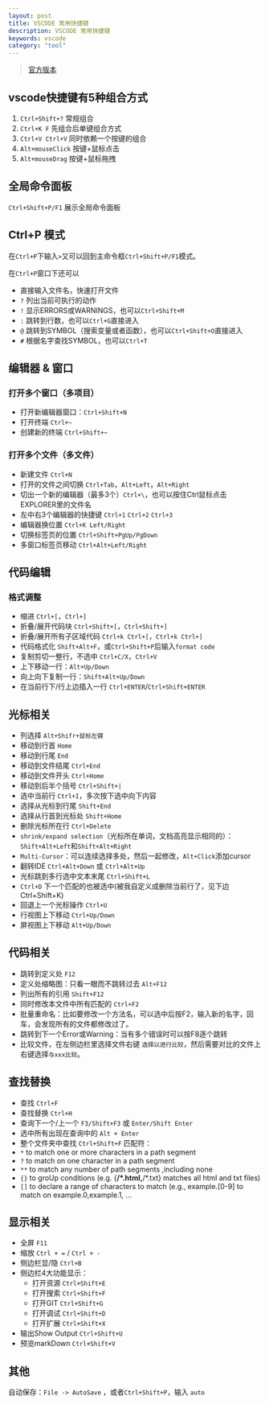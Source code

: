 ```yaml
---
layout: post
title: VSCODE 常用快捷键
description: VSCODE 常用快捷键
keywords: vscode
category: "tool"
---
```


> [官方版本](https://code.visualstudio.com/shortcuts/keyboard-shortcuts-windows.pdf)

## vscode快捷键有5种组合方式

1. `Ctrl+Shift+?` 常规组合
2. `Ctrl+K F` 先组合后单键组合方式
3. `Ctrl+V Ctrl+V` 同时依赖一个按键的组合
4. `Alt+mouseClick` 按键+鼠标点击
5. `Alt+mouseDrag` 按键+鼠标拖拽

## 全局命令面板

`Ctrl+Shift+P/F1` 展示全局命令面板

## Ctrl+P 模式

在`Ctrl+P`下输入`>`又可以回到主命令框`Ctrl+Shift+P/F1`模式。

在`Ctrl+P`窗口下还可以

- 直接输入文件名，快速打开文件
- `?` 列出当前可执行的动作
- `!` 显示ERRORS或WARNINGS，也可以`Ctrl+Shift+M`
- `:` 跳转到行数，也可以`Ctrl+G`直接进入
- `@` 跳转到SYMBOL（搜索变量或者函数），也可以`Ctrl+Shift+O`直接进入
- `#` 根据名字查找SYMBOL，也可以`Ctrl+T`

## 编辑器 & 窗口

### 打开多个窗口（多项目）

- 打开新编辑器窗口：`Ctrl+Shift+N`
- 打开终端 `Ctrl+~`
- 创建新的终端 `Ctrl+Shift+~`

### 打开多个文件（多文件）

- 新建文件 `Ctrl+N`
- 打开的文件之间切换 `Ctrl+Tab`，`Alt+Left`，`Alt+Right`
- 切出一个新的编辑器（最多3个）`Ctrl+\`，也可以按住Ctrl鼠标点击EXPLORER里的文件名
- 左中右3个编辑器的快捷键 `Ctrl+1` `Ctrl+2` `Ctrl+3`
- 编辑器换位置 `Ctrl+K Left/Right`
- 切换标签页的位置 `Ctrl+Shift+PgUp/PgDown`
- 多窗口标签页移动 `Ctrl+Alt+Left/Right`

## 代码编辑

### 格式调整

- 缩进 `Ctrl+[`，`Ctrl+]`
- 折叠/展开代码块 `Ctrl+Shift+[`，`Ctrl+Shift+]`
- 折叠/展开所有子区域代码 `Ctrl+k Ctrl+[`，`Ctrl+k Ctrl+]`
- 代码格式化 `Shift+Alt+F`，或`Ctrl+Shift+P`后输入`format code`
- 复制剪切一整行，不选中 `Ctrl+C/X`，`Ctrl+V`
- 上下移动一行：`Alt+Up/Down`
- 向上向下复制一行：`Shift+Alt+Up/Down`
- 在当前行下/行上边插入一行 `Ctrl+ENTER`/`Ctrl+Shift+ENTER`

## 光标相关

- 列选择 `Alt+Shifr+鼠标左键`
- 移动到行首 `Home`
- 移动到行尾 `End`
- 移动到文件结尾 `Ctrl+End`
- 移动到文件开头 `Ctrl+Home`
- 移动到后半个括号 `Ctrl+Shift+|`
- 选中当前行 `Ctrl+I`，多次按下选中向下内容
- 选择从光标到行尾 `Shift+End`
- 选择从行首到光标处 `Shift+Home`
- 删除光标所在行 `Ctrl+Delete`
- `shrink/expand selection`（光标所在单词，文档高亮显示相同的）：`Shift+Alt+Left`和`Shift+Alt+Right`
- `Multi-Cursor`：可以连续选择多处，然后一起修改，`Alt+Click`添加cursor
- 翻转IDE `Ctrl+Alt+Down` 或 `Ctrl+Alt+Up`
- 光标跳到多行选中文本末尾 `Ctrl+Shift+L`
- `Ctrl+D` 下一个匹配的也被选中(被我自定义成删除当前行了，见下边Ctrl+Shift+K)
- 回退上一个光标操作 `Ctrl+U`
- 行视图上下移动 `Ctrl+Up/Down`
- 屏视图上下移动 `Alt+Up/Down`

## 代码相关

- 跳转到定义处 `F12`
- 定义处缩略图：只看一眼而不跳转过去 `Alt+F12`
- 列出所有的引用 `Shift+F12`
- 同时修改本文件中所有匹配的 `Ctrl+F2`
- 批量重命名：比如要修改一个方法名，可以选中后按F2，输入新的名字，回车，会发现所有的文件都修改过了。
- 跳转到下一个Error或Warning：当有多个错误时可以按F8逐个跳转
- 比较文件，在左侧边栏里选择文件右键 `选择以进行比较`，然后需要对比的文件上右键选择`与xxx比较`。

## 查找替换

- 查找 `Ctrl+F`
- 查找替换 `Ctrl+H`
- 查询下一个/上一个 `F3/Shift+F3` 或 `Enter/Shift Enter`
- 选中所有出现在查询中的 `Alt + Enter`
- 整个文件夹中查找 `Ctrl+Shift+F` 匹配符：
- `*` to match one or more characters in a path segment
- `?` to match on one character in a path segment
- `**` to match any number of path segments ,including none
- `{}` to groUp conditions (e.g. {**/*.html,**/*.txt} matches all html and txt files)
- `[]` to declare a range of characters to match (e.g., example.[0-9] to match on example.0,example.1, …

## 显示相关

- 全屏 `F11`
- 缩放 `Ctrl + =` / `Ctrl + -`
- 侧边栏显/隐 `Ctrl+B`
- 侧边栏4大功能显示：
    - 打开资源 `Ctrl+Shift+E`
    - 打开搜索 `Ctrl+Shift+F`
    - 打开GIT `Ctrl+Shift+G`
    - 打开调试 `Ctrl+Shift+D`
    - 打开扩展 `Ctrl+Shift+X`
- 输出Show Output `Ctrl+Shift+U`
- 预览markDown `Ctrl+Shift+V`

## 其他

自动保存：`File -> AutoSave` ，或者`Ctrl+Shift+P`，输入 `auto`